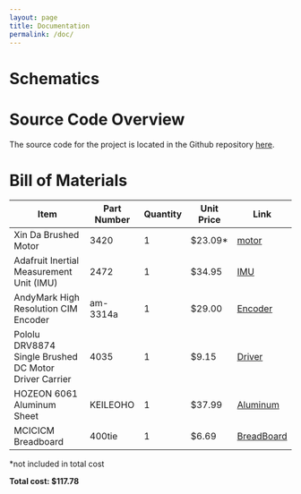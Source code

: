```yaml
---
layout: page
title: Documentation
permalink: /doc/
---
```


# Schematics
<!-- Include images of the schematics for your system. They should follow best practices for schematic drawings with all parts and pins clearly labeled. You may draw your schematics either with a software tool or neatly by hand. -->

# Source Code Overview
<!-- This section should include information to describe the organization of the code base and highlight how the code connects. -->

The source code for the project is located in the Github repository [here](https://github.com/joshbrake/example-project-portfolio/tree/main/src).

# Bill of Materials
<!-- The bill of materials should include all the parts used in your project along with the prices and links.  -->

| Item | Part Number | Quantity | Unit Price | Link |
| ---- | ----------- | ----- | ---- | ---- |
| Xin Da Brushed Motor | 3420 | 1 | $23.09* | [motor](https://www.amazon.com/Electric-Motor-Acogedor-Permanent-Magnet/dp/B07GT1CRHP/ref=asc_df_B07GT1CRHP/?tag=hyprod-20&linkCode=df0&hvadid=563721192637&hvpos=&hvnetw=g&hvrand=9506774832461316846&hvpone=&hvptwo=&hvqmt=&hvdev=c&hvdvcmdl=&hvlocint=&hvlocphy=9031250&hvtargid=pla-850857892696&psc=1)|
| Adafruit Inertial Measurement Unit (IMU) | 2472 | 1 |$34.95 | [IMU](https://www.andymark.com/products/cimcoder-encoder-cim-motor-high-resolution) |
| AndyMark High Resolution CIM Encoder | am-3314a | 1 | $29.00 | [Encoder](https://www.adafruit.com/product/3317) |
| Pololu DRV8874 Single Brushed DC Motor Driver Carrier |  4035 | 1 | $9.15 | [Driver](https://www.pololu.com/product/4035)|
| HOZEON 6061 Aluminum Sheet | KEILEOHO | 1 | $37.99 |  [Aluminum](https://www.adafruit.com/product/3317) |
| MCICICM Breadboard|  400tie | 1 | $6.69 |  [BreadBoard](https://www.adafruit.com/product/3317) |

*not included in total cost

**Total cost: $117.78**
